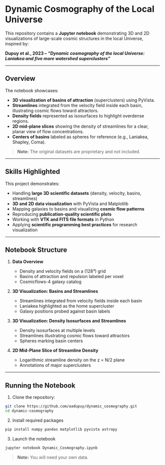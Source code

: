 # Dynamic Cosmography of the Local Universe

This repository contains a **Jupyter notebook** demonstrating 3D and 2D visualizations of large-scale cosmic structures in the local Universe, inspired by:

**Dupuy et al., 2023 – _“Dynamic cosmography of the local Universe: Laniakea and five more watershed superclusters”_**

---

## Overview

The notebook showcases:

- **3D visualization of basins of attraction** (superclusters) using PyVista.
- **Streamlines** integrated from the velocity field inside each basin, illustrating cosmic flows toward attractors.
- **Density fields** represented as isosurfaces to highlight overdense regions.
- **2D mid-plane slices** showing the density of streamlines for a clear, planar view of flow concentrations.
- **Centers of basins** labeled as spheres for reference (e.g., Laniakea, Shapley, Coma).

> **Note:** The original datasets are proprietary and not included.

---

## Skills Highlighted

This project demonstrates:

- Handling **large 3D scientific datasets** (density, velocity, basins, streamlines)
- **3D and 2D data visualization** with PyVista and Matplotlib
- Mapping galaxies to basins and visualizing **cosmic flow patterns**
- Reproducing **publication-quality scientific plots**
- Working with **VTK and FITS file formats** in Python
- Applying **scientific programming best practices** for research visualization

---

## Notebook Structure

1. **Data Overview**
   - Density and velocity fields on a (128³) grid
   - Basins of attraction and repulsion labeled per voxel
   - Cosmicflows-4 galaxy catalog

2. **3D Visualization: Basins and Streamlines**
   - Streamlines integrated from velocity fields inside each basin
   - Laniakea highlighted as the home supercluster
   - Galaxy positions probed against basin labels

3. **3D Visualization: Density Isosurfaces and Streamlines**
   - Density isosurfaces at multiple levels
   - Streamlines illustrating cosmic flows toward attractors
   - Spheres marking basin centers

4. **2D Mid-Plane Slice of Streamline Density**
   - Logarithmic streamline density on the z = N/2 plane
   - Annotations of major superclusters

---

## Running the Notebook

1. Clone the repository:

```bash
git clone https://github.com/aadupuy/dynamic_cosmography.git
cd dynamic-cosmography
```

2. Install required packages

```bash
pip install numpy pandas matplotlib pyvista astropy
```

3. Launch the notebook

```bash
jupyter notebook Dynamic_Cosmography.ipynb
```

> **Note:** You will need your own data.